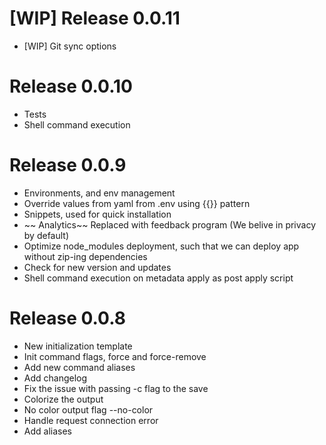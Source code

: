 # [WIP] Release 0.0.11

- [WIP] Git sync options

# Release 0.0.10

- Tests
- Shell command execution

# Release 0.0.9

- Environments, and env management
- Override values from yaml from .env using {{}} pattern
- Snippets, used for quick installation
- ~~ Analytics~~ Replaced with feedback program (We belive in privacy by default)
- Optimize node_modules deployment, such that we can deploy app without zip-ing dependencies
- Check for new version and updates
- Shell command execution on metadata apply as post apply script

# Release 0.0.8

- New initialization template
- Init command flags, force and force-remove
- Add new command aliases
- Add changelog
- Fix the issue with passing -c flag to the save
- Colorize the output
- No color output flag --no-color
- Handle request connection error
- Add aliases
